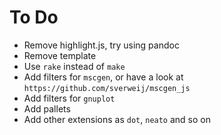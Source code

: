 # To Do

* Remove highlight.js, try using pandoc
* Remove template
* Use `rake` instead of `make`
* Add filters for `mscgen`, or have a look at `https://github.com/sverweij/mscgen_js`
* Add filters for `gnuplot`
* Add pallets
* Add other extensions as `dot`, `neato` and so on
